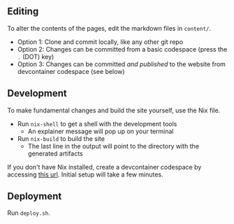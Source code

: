 ## Editing

To alter the contents of the pages, edit the markdown files in `content/`.

* Option 1: Clone and commit locally, like any other git repo
* Option 2: Changes can be committed from a basic codespace (press the `.` (DOT) key)
* Option 3: Changes can be committed *and published* to the website from devcontainer codespace (see below)

## Development

To make fundamental changes and build the site yourself, use the Nix file.

* Run `nix-shell` to get a shell with the development tools
    * An explainer message will pop up on your terminal
* Run `nix-build` to build the site
    * The last line in the output will point to the directory with the generated artifacts

If you don't have Nix installed, create a devcontainer codespace by accessing [this url](https://codespaces.new/d33pk3rn3l/space_systems_engineering). Initial setup will take a few minutes.

## Deployment

Run `deploy.sh`.
